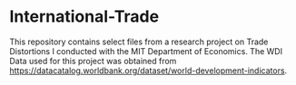 # International-Trade
This repository contains select files from a research project on Trade Distortions I conducted with the MIT Department of Economics. The WDI Data used for this project was obtained from https://datacatalog.worldbank.org/dataset/world-development-indicators.

